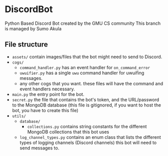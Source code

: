 # DiscordBot
Python Based Discord Bot created by the GMU CS community
This branch is managed by Sumo Akula

## File structure
* `assets/` contain images/files that the bot might need to send to Discord.  
* `cogs/`
	* `command_handler.py` has an event handler for `on_command_error`
	* `uwuifier.py` has a single `uwu` command handler for uwuifing messages.
	* any other cogs that you want. these files will have the command and event handlers necessary.  
* `main.py` the entry point for the bot.
* `secret.py` the file that contains the bot's token, and the URL/password to the MongoDB database (this file is gitignored, if you want to host the bot, you have to create this file)
* `utils/` 
	* `database/`
		* `collections.py` contains string constants for the different MongoDB collections that this bot uses
	* `log_channel_types.py` contains an enum class that lists the different types of logging channels (Discord channels) this bot will need to send messages to.
